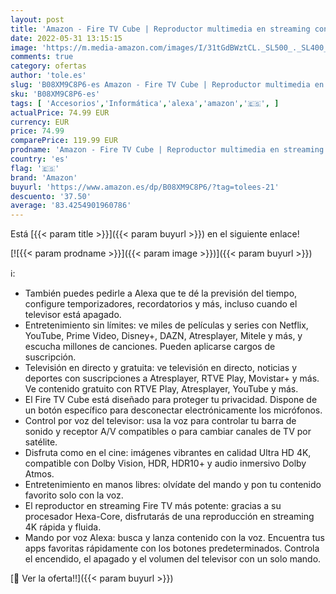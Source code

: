 ```yaml
---
layout: post
title: 'Amazon - Fire TV Cube | Reproductor multimedia en streaming con control por voz a través de Alexa y Ultra HD 4K'
date: 2022-05-31 13:15:15
image: 'https://m.media-amazon.com/images/I/31tGdBWztCL._SL500_._SL400_.jpg'
comments: true
category: ofertas
author: 'tole.es'
slug: 'B08XM9C8P6-es Amazon - Fire TV Cube | Reproductor multimedia en...'
sku: 'B08XM9C8P6-es'
tags: [ 'Accesorios','Informática','alexa','amazon','🇪🇸', ]
actualPrice: 74.99 EUR
currency: EUR
price: 74.99
comparePrice: 119.99 EUR
prodname: 'Amazon - Fire TV Cube | Reproductor multimedia en streaming con control por voz a través de Alexa y Ultra HD 4K'
country: 'es'
flag: '🇪🇸'
brand: 'Amazon'
buyurl: 'https://www.amazon.es/dp/B08XM9C8P6/?tag=tolees-21'
descuento: '37.50'
average: '83.4254901960786'
---
```


Está [{{< param title >}}]({{< param buyurl >}}) en el siguiente enlace!

[![{{< param prodname >}}]({{< param image >}})]({{< param buyurl >}})

ℹ️:

- También puedes pedirle a Alexa que te dé la previsión del tiempo, configure temporizadores, recordatorios y más, incluso cuando el televisor está apagado.
- Entretenimiento sin límites: ve miles de películas y series con Netflix, YouTube, Prime Video, Disney+, DAZN, Atresplayer, Mitele y más, y escucha millones de canciones. Pueden aplicarse cargos de suscripción.
- Televisión en directo y gratuita: ve televisión en directo, noticias y deportes con suscripciones a Atresplayer, RTVE Play, Movistar+ y más. Ve contenido gratuito con RTVE Play, Atresplayer, YouTube y más.
- El Fire TV Cube está diseñado para proteger tu privacidad. Dispone de un botón específico para desconectar electrónicamente los micrófonos.
- Control por voz del televisor: usa la voz para controlar tu barra de sonido y receptor A/V compatibles o para cambiar canales de TV por satélite.
- Disfruta como en el cine: imágenes vibrantes en calidad Ultra HD 4K, compatible con Dolby Vision, HDR, HDR10+ y audio inmersivo Dolby Atmos.
- Entretenimiento en manos libres: olvídate del mando y pon tu contenido favorito solo con la voz.
- El reproductor en streaming Fire TV más potente: gracias a su procesador Hexa-Core, disfrutarás de una reproducción en streaming 4K rápida y fluida.
- Mando por voz Alexa: busca y lanza contenido con la voz. Encuentra tus apps favoritas rápidamente con los botones predeterminados. Controla el encendido, el apagado y el volumen del televisor con un solo mando.

[🛒 Ver la oferta!!]({{< param buyurl >}})
